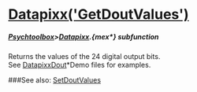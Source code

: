 # [Datapixx('GetDoutValues')](Datapixx-GetDoutValues) 
##### [Psychtoolbox](Pyschtoolbox)>[Datapixx](Datapixx).{mex*} subfunction


Returns the values of the 24 digital output bits.  
See [DatapixxDout](DatapixxDout)\*Demo files for examples.  
  


###See also:
[SetDoutValues](Datapixx-SetDoutValues)
